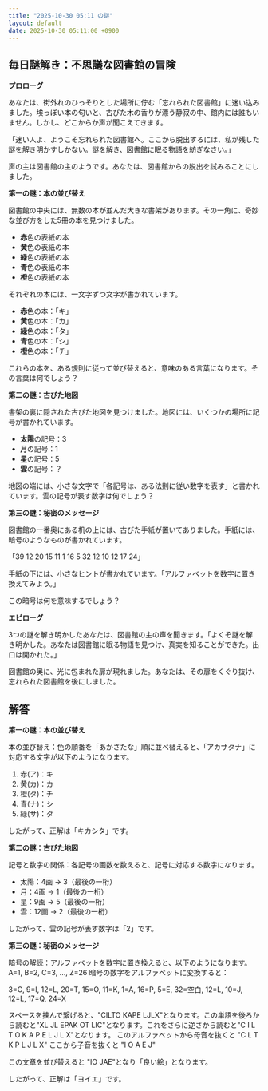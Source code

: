 ```yaml
---
title: "2025-10-30 05:11 の謎"
layout: default
date: 2025-10-30 05:11:00 +0900
---
```

## 毎日謎解き：不思議な図書館の冒険

**プロローグ**

あなたは、街外れのひっそりとした場所に佇む「忘れられた図書館」に迷い込みました。埃っぽい本の匂いと、古びた木の香りが漂う静寂の中、館内には誰もいません。しかし、どこからか声が聞こえてきます。

「迷い人よ、ようこそ忘れられた図書館へ。ここから脱出するには、私が残した謎を解き明かすしかない。謎を解き、図書館に眠る物語を紡ぎなさい。」

声の主は図書館の主のようです。あなたは、図書館からの脱出を試みることにしました。

**第一の謎：本の並び替え**

図書館の中央には、無数の本が並んだ大きな書架があります。その一角に、奇妙な並び方をした5冊の本を見つけました。

*   **赤**色の表紙の本
*   **黄**色の表紙の本
*   **緑**色の表紙の本
*   **青**色の表紙の本
*   **橙**色の表紙の本

それぞれの本には、一文字ずつ文字が書かれています。

*   **赤**色の本：「キ」
*   **黄**色の本：「カ」
*   **緑**色の本：「タ」
*   **青**色の本：「シ」
*   **橙**色の本：「チ」

これらの本を、ある規則に従って並び替えると、意味のある言葉になります。その言葉は何でしょう？

**第二の謎：古びた地図**

書架の裏に隠された古びた地図を見つけました。地図には、いくつかの場所に記号が書かれています。

*   **太陽**の記号：3
*   **月**の記号：1
*   **星**の記号：5
*   **雲**の記号：？

地図の端には、小さな文字で「各記号は、ある法則に従い数字を表す」と書かれています。雲の記号が表す数字は何でしょう？

**第三の謎：秘密のメッセージ**

図書館の一番奥にある机の上には、古びた手紙が置いてありました。手紙には、暗号のようなものが書かれています。

「39 12 20 15 11 1 16 5 32 12 10 12 17 24」

手紙の下には、小さなヒントが書かれています。「アルファベットを数字に置き換えてみよう。」

この暗号は何を意味するでしょう？

**エピローグ**

3つの謎を解き明かしたあなたは、図書館の主の声を聞きます。「よくぞ謎を解き明かした。あなたは図書館に眠る物語を見つけ、真実を知ることができた。出口は開かれた。」

図書館の奥に、光に包まれた扉が現れました。あなたは、その扉をくぐり抜け、忘れられた図書館を後にしました。

## 解答

**第一の謎：本の並び替え**

本の並び替え：色の順番を「あかさたな」順に並べ替えると、「アカサタナ」に対応する文字が以下のようになります。

1.  赤(ア)：キ
2.  黄(カ)：カ
3.  橙(タ)：チ
4.  青(ナ)：シ
5.  緑(サ)：タ

したがって、正解は「キカシタ」です。

**第二の謎：古びた地図**

記号と数字の関係：各記号の画数を数えると、記号に対応する数字になります。

*   太陽：4画 → 3（最後の一桁）
*   月：4画 → 1（最後の一桁）
*   星：9画 → 5（最後の一桁）
*   雲：12画 → 2（最後の一桁）

したがって、雲の記号が表す数字は「2」です。

**第三の謎：秘密のメッセージ**

暗号の解読：アルファベットを数字に置き換えると、以下のようになります。A=1, B=2, C=3, ..., Z=26
暗号の数字をアルファベットに変換すると：

3=C, 9=I, 12=L, 20=T, 15=O, 11=K, 1=A, 16=P, 5=E, 32=空白, 12=L, 10=J, 12=L, 17=Q, 24=X

スペースを挟んで繋げると、"CILTO KAPE LJLX"となります。この単語を後ろから読むと"XL JL EPAK OT LIC"となります。これをさらに逆さから読むと"C I L T O K A P E L J L X"となります。
このアルファベットから母音を抜くと "C L T K P L J L X"
ここから子音を抜くと "I O A E J"

この文章を並び替えると "IO JAE"となり「良い絵」となります。

したがって、正解は「ヨイエ」です。
